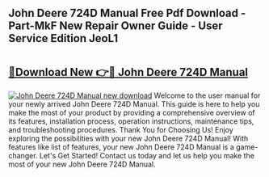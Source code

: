 ## John Deere 724D Manual Free Pdf Download - Part-MkF New Repair Owner Guide - User Service Edition JeoL1

# <h2><a href="http://bc87978.oget.top/?id=John+Deere+724D+Manual">🔗Download New 👉🔴 John Deere 724D Manual</a></h2>

[![John Deere 724D Manual new download](https://i.imgur.com/5g1atiW.png)](http://bc87978.oget.top/?id=John+Deere+724D+Manual)
Welcome to the user manual for your newly arrived John Deere 724D Manual. This guide is here to help you make the most of your product by providing a comprehensive overview of its features, installation process, operation instructions, maintenance tips, and troubleshooting procedures. Thank You for Choosing Us! Enjoy exploring the possibilities with your new John Deere 724D Manual! With features like list of features, your new John Deere 724D Manual is a game-changer. Let's Get Started! Contact us today and let us help you make the most of your new John Deere 724D Manual.
